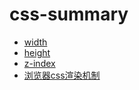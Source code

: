 # css-summary
* [width](https://github.com/baoendemao/css-summary/tree/master/docs/width.md)
* [height](https://github.com/baoendemao/css-summary/tree/master/docs/height.md)
* [z-index](https://github.com/baoendemao/css-summary/tree/master/docs/z-index.md)
* [浏览器css渲染机制](https://github.com/baoendemao/css-summary/tree/master/docs/css-render.md)
